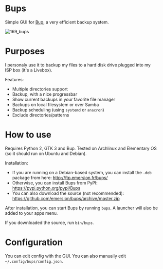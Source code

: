 Bups
====

Simple GUI for [Bup](https://github.com/bup/bup), a very efficient backup system.

![169_bups](https://cloud.githubusercontent.com/assets/506932/5602590/ce7d2144-9357-11e4-9c11-714c6bcaaeaa.png)

# Purposes

I personaly use it to backup my files to a hard disk drive plugged into my ISP box (it's a Livebox).

Features:
* Multiple directories support
* Backup, with a nice progressbar
* Show current backups in your favorite file manager
* Backups on local filesystem or over Samba
* Backup scheduling (using `systemd` or `anacron`)
* Exclude directories/patterns

# How to use

Requires Python 2, GTK 3 and Bup. Tested on Archlinux and Elementary OS (so it should run on Ubuntu and Debian).

Installation:
* If you are running on a Debian-based system, you can install the `.deb` package from here: http://ftp.emersion.fr/bups/
* Otherwise, you can install Bups from PyPI: https://pypi.python.org/pypi/Bups
* You can also download the source (not recommended): https://github.com/emersion/bups/archive/master.zip

After installation, you can start Bups by running `bups`. A launcher will also be added to your apps menu.

If you downloaded the source, run `bin/bups`.

# Configuration

You can edit config with the GUI. You can also manually edit `~/.config/bups/config.json`.
